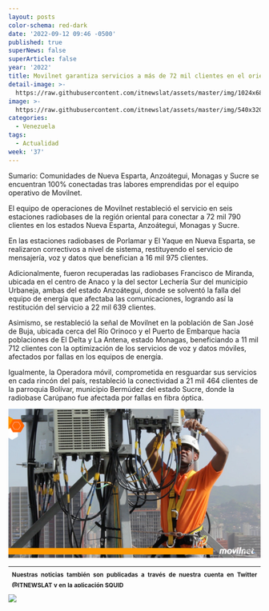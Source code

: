 ```yaml
---
layout: posts
color-schema: red-dark
date: '2022-09-12 09:46 -0500'
published: true
superNews: false
superArticle: false
year: '2022'
title: Movilnet garantiza servicios a más de 72 mil clientes en el oriente del país
detail-image: >-
  https://raw.githubusercontent.com/itnewslat/assets/master/img/1024x680/Movilnet-Antena-g.jpg
image: >-
  https://raw.githubusercontent.com/itnewslat/assets/master/img/540x320/Movilnet-Antena-p.jpg
categories:
  - Venezuela
tags:
  - Actualidad
week: '37'
---
```

Sumario: Comunidades de Nueva Esparta, Anzoátegui, Monagas y Sucre se encuentran 100% conectadas tras labores emprendidas por el equipo operativo de Movilnet.

El equipo de operaciones de Movilnet restableció el servicio en seis estaciones radiobases de la región oriental para conectar a 72 mil 790 clientes en los estados Nueva Esparta, Anzoátegui, Monagas y Sucre.

En las estaciones radiobases de Porlamar y El Yaque en Nueva Esparta, se realizaron correctivos a nivel de sistema, restituyendo el servicio de mensajería, voz y datos que benefician a 16 mil 975 clientes.

Adicionalmente, fueron recuperadas las radiobases Francisco de Miranda, ubicada en el centro de Anaco y la del sector Lechería Sur del municipio Urbaneja, ambas del estado Anzoátegui, donde se solventó la falla del equipo de energía que afectaba las comunicaciones, logrando así la restitución del servicio a 22 mil 639 clientes.

Asimismo, se restableció la señal de Movilnet en la población de San José de Buja, ubicada cerca del Río Orinoco y el Puerto de Embarque hacia poblaciones de El Delta y La Antena, estado Monagas, beneficiando a 11 mil 712 clientes con la optimización de los servicios de voz y datos móviles, afectados por fallas en los equipos de energía.

Igualmente, la Operadora móvil, comprometida en resguardar sus servicios en cada rincón del país, restableció la conectividad a 21 mil 464 clientes de la parroquia Bolívar, municipio Bermúdez del estado Sucre, donde la radiobase Carúpano fue afectada por fallas en fibra óptica.

![](https://raw.githubusercontent.com/itnewslat/assets/master/img/540x320/Movilnet-Antena-p.jpg)

<table style="height: 42px;" width="569">
<tbody>
<tr>
<td style="text-align: justify;"><sub><strong>Nuestras noticias también son publicadas a través de nuestra cuenta en Twitter <a href="https://twitter.com/itnewslat?lang=es">@ITNEWSLAT</a> y en la aplicación <a href="https://squidapp.co/en/">SQUID</a></strong></sub></td>
</tr>
</tbody>
</table>

<img src="https://tracker.metricool.com/c3po.jpg?hash=56f88a41e39ab42c063cc51676587a04"/>